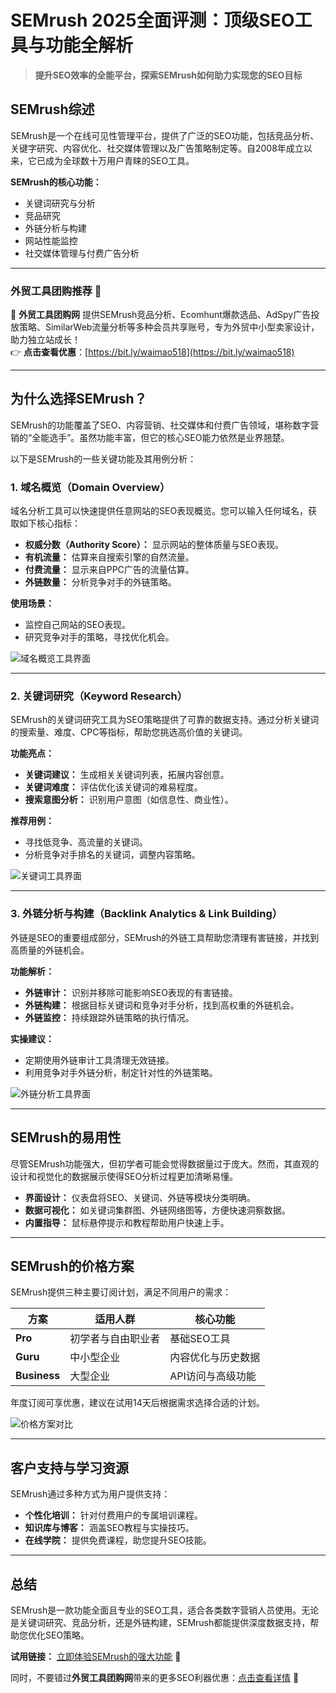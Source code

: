 # SEMrush 2025全面评测：顶级SEO工具与功能全解析

> **提升SEO效率的全能平台，探索SEMrush如何助力实现您的SEO目标**

## SEMrush综述

SEMrush是一个在线可见性管理平台，提供了广泛的SEO功能，包括竞品分析、关键字研究、内容优化、社交媒体管理以及广告策略制定等。自2008年成立以来，它已成为全球数十万用户青睐的SEO工具。

**SEMrush的核心功能：**
- 关键词研究与分析
- 竞品研究
- 外链分析与构建
- 网站性能监控
- 社交媒体管理与付费广告分析

---

### 外贸工具团购推荐 🌟

🚀 **外贸工具团购网** 提供SEMrush竞品分析、Ecomhunt爆款选品、AdSpy广告投放策略、SimilarWeb流量分析等多种会员共享账号，专为外贸中小型卖家设计，助力独立站成长！  
👉 **点击查看优惠**：[https://bit.ly/waimao518](https://bit.ly/waimao518)

---

## 为什么选择SEMrush？

SEMrush的功能覆盖了SEO、内容营销、社交媒体和付费广告领域，堪称数字营销的“全能选手”。虽然功能丰富，但它的核心SEO能力依然是业界翘楚。

以下是SEMrush的一些关键功能及其用例分析：

### 1. 域名概览（Domain Overview）

域名分析工具可以快速提供任意网站的SEO表现概览。您可以输入任何域名，获取如下核心指标：
- **权威分数（Authority Score）：** 显示网站的整体质量与SEO表现。
- **有机流量：** 估算来自搜索引擎的自然流量。
- **付费流量：** 显示来自PPC广告的流量估算。
- **外链数量：** 分析竞争对手的外链策略。

**使用场景：**
- 监控自己网站的SEO表现。
- 研究竞争对手的策略，寻找优化机会。

![域名概览工具界面](https://wpism.com/wp-content/uploads/Domain-Overview-Semrush-Tool-Review.jpg)

---

### 2. 关键词研究（Keyword Research）

SEMrush的关键词研究工具为SEO策略提供了可靠的数据支持。通过分析关键词的搜索量、难度、CPC等指标，帮助您挑选高价值的关键词。

**功能亮点：**
- **关键词建议：** 生成相关关键词列表，拓展内容创意。
- **关键词难度：** 评估优化该关键词的难易程度。
- **搜索意图分析：** 识别用户意图（如信息性、商业性）。

**推荐用例：**
- 寻找低竞争、高流量的关键词。
- 分析竞争对手排名的关键词，调整内容策略。

![关键词工具界面](https://wpism.com/wp-content/uploads/Keyword-Overview-Tool-Semrush.jpg)

---

### 3. 外链分析与构建（Backlink Analytics & Link Building）

外链是SEO的重要组成部分，SEMrush的外链工具帮助您清理有害链接，并找到高质量的外链机会。

**功能解析：**
- **外链审计：** 识别并移除可能影响SEO表现的有害链接。
- **外链构建：** 根据目标关键词和竞争对手分析，找到高权重的外链机会。
- **外链监控：** 持续跟踪外链策略的执行情况。

**实操建议：**
- 定期使用外链审计工具清理无效链接。
- 利用竞争对手外链分析，制定针对性的外链策略。

![外链分析工具界面](https://wpism.com/wp-content/uploads/Backlink-Analytics-Tools-Semrush-Review.jpg)

---

## SEMrush的易用性

尽管SEMrush功能强大，但初学者可能会觉得数据量过于庞大。然而，其直观的设计和视觉化的数据展示使得SEO分析过程更加清晰易懂。

- **界面设计：** 仪表盘将SEO、关键词、外链等模块分类明确。
- **数据可视化：** 如关键词集群图、外链网络图等，方便快速洞察数据。
- **内置指导：** 鼠标悬停提示和教程帮助用户快速上手。

---

## SEMrush的价格方案

SEMrush提供三种主要订阅计划，满足不同用户的需求：

| 方案 | 适用人群 | 核心功能 |
|------|----------|----------|
| **Pro** | 初学者与自由职业者 | 基础SEO工具 |
| **Guru** | 中小型企业 | 内容优化与历史数据 |
| **Business** | 大型企业 | API访问与高级功能 |

年度订阅可享优惠，建议在试用14天后根据需求选择合适的计划。

![价格方案对比](https://wpism.com/wp-content/uploads/Semrush-Pricing-Plans-Options-Review.jpg)

---

## 客户支持与学习资源

SEMrush通过多种方式为用户提供支持：
- **个性化培训：** 针对付费用户的专属培训课程。
- **知识库与博客：** 涵盖SEO教程与实操技巧。
- **在线学院：** 提供免费课程，助您提升SEO技能。

---

## 总结

SEMrush是一款功能全面且专业的SEO工具，适合各类数字营销人员使用。无论是关键词研究、竞品分析，还是外链构建，SEMrush都能提供深度数据支持，帮助您优化SEO策略。

**试用链接：** [立即体验SEMrush的强大功能](https://go.wpism.com/semrush) 🎯

同时，不要错过**外贸工具团购网**带来的更多SEO利器优惠：[点击查看详情](https://bit.ly/waimao518) 🔗
